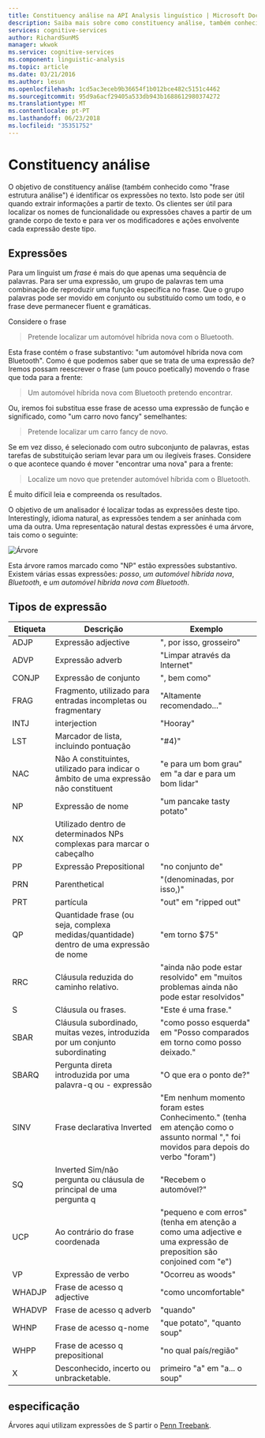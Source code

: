 ```yaml
---
title: Constituency análise na API Analysis linguístico | Microsoft Docs
description: Saiba mais sobre como constituency análise, também conhecido como "frase ao analisar a estrutura," identifica expressões no texto.
services: cognitive-services
author: RichardSunMS
manager: wkwok
ms.service: cognitive-services
ms.component: linguistic-analysis
ms.topic: article
ms.date: 03/21/2016
ms.author: lesun
ms.openlocfilehash: 1cd5ac3eceb9b36654f1b012bce482c5151c4462
ms.sourcegitcommit: 95d9a6acf29405a533db943b1688612980374272
ms.translationtype: MT
ms.contentlocale: pt-PT
ms.lasthandoff: 06/23/2018
ms.locfileid: "35351752"
---
```

# <a name="constituency-parsing"></a>Constituency análise

O objetivo de constituency análise (também conhecido como "frase estrutura análise") é identificar os expressões no texto.
Isto pode ser útil quando extrair informações a partir de texto.
Os clientes ser útil para localizar os nomes de funcionalidade ou expressões chaves a partir de um grande corpo de texto e para ver os modificadores e ações envolvente cada expressão deste tipo.

## <a name="phrases"></a>Expressões

Para um linguist um *frase* é mais do que apenas uma sequência de palavras.
Para ser uma expressão, um grupo de palavras tem uma combinação de reproduzir uma função específica no frase.
Que o grupo palavras pode ser movido em conjunto ou substituído como um todo, e o frase deve permanecer fluent e gramáticas.

Considere o frase

> Pretende localizar um automóvel híbrida nova com o Bluetooth.

Esta frase contém o frase substantivo: "um automóvel híbrida nova com Bluetooth".
Como é que podemos saber que se trata de uma expressão de?
Iremos possam reescrever o frase (um pouco poetically) movendo o frase que toda para a frente:

> Um automóvel híbrida nova com Bluetooth pretendo encontrar.

Ou, iremos foi substitua esse frase de acesso uma expressão de função e significado, como "um carro novo fancy" semelhantes:

> Pretende localizar um carro fancy de novo.

Se em vez disso, é selecionado com outro subconjunto de palavras, estas tarefas de substituição seriam levar para um ou ilegíveis frases.
Considere o que acontece quando é mover "encontrar uma nova" para a frente:

> Localize um novo que pretender automóvel híbrida com o Bluetooth.

É muito difícil leia e compreenda os resultados.

O objetivo de um analisador é localizar todas as expressões deste tipo.
Interestingly, idioma natural, as expressões tendem a ser aninhada com uma da outra.
Uma representação natural destas expressões é uma árvore, tais como o seguinte:

![Árvore](./Images/tree.png)

Esta árvore ramos marcado como "NP" estão expressões substantivo.
Existem várias essas expressões: *posso*, *um automóvel híbrida nova*, *Bluetooth*, e *um automóvel híbrida nova com Bluetooth*.

## <a name="phrase-types"></a>Tipos de expressão

| Etiqueta | Descrição | Exemplo |
|-------|-------------|---------|
|ADJP   | Expressão adjective | ", por isso, grosseiro" |
|ADVP   | Expressão adverb | "Limpar através da Internet" |
|CONJP  | Expressão de conjunto | ", bem como" |
|FRAG   | Fragmento, utilizado para entradas incompletas ou fragmentary | "Altamente recomendado..." |
|INTJ   | interjection | "Hooray" |
|LST    | Marcador de lista, incluindo pontuação | "#4)" |
|NAC    | Não A constituintes, utilizado para indicar o âmbito de uma expressão não constituent |  "e para um bom grau" em "a dar e para um bom lidar" |
|NP | Expressão de nome | "um pancake tasty potato" |
|NX | Utilizado dentro de determinados NPs complexas para marcar o cabeçalho| |
|PP | Expressão Prepositional| "no conjunto de" |
|PRN    | Parenthetical| "(denominadas, por isso,)" |
|PRT    | partícula| "out" em "ripped out" |
|QP | Quantidade frase (ou seja, complexa medidas/quantidade) dentro de uma expressão de nome| "em torno $75" |
|RRC    | Cláusula reduzida do caminho relativo.| "ainda não pode estar resolvido" em "muitos problemas ainda não pode estar resolvidos" |
|S  | Cláusula ou frases. | "Este é uma frase."
|SBAR   | Cláusula subordinado, muitas vezes, introduzida por um conjunto subordinating | "como posso esquerda" em "Posso comparados em torno como posso deixado."|
|SBARQ  | Pergunta direta introduzida por uma palavra-q ou - expressão | "O que era o ponto de?" |
|SINV   | Frase declarativa Inverted | "Em nenhum momento foram estes Conhecimento." (tenha em atenção como o assunto normal "," foi movidos para depois do verbo "foram") |
|SQ | Inverted Sim/não pergunta ou cláusula de principal de uma pergunta q | "Recebem o automóvel?" |
|UCP    | Ao contrário do frase coordenada| "pequeno e com erros" (tenha em atenção a como uma adjective e uma expressão de preposition são conjoined com "e")|
|VP | Expressão de verbo | "Ocorreu as woods" |
|WHADJP | Frase de acesso q adjective | "como uncomfortable" |
|WHADVP | Frase de acesso q adverb| "quando" |
|WHNP   | Frase de acesso q-nome| "que potato", "quanto soup"|
|WHPP   | Frase de acesso q prepositional| "no qual país/região"|
|X  | Desconhecido, incerto ou unbracketable.| primeiro "a" em "a... o soup" |


## <a name="specification"></a>especificação

Árvores aqui utilizam expressões de S partir o [Penn Treebank](https://www.cis.upenn.edu/~treebank/).
